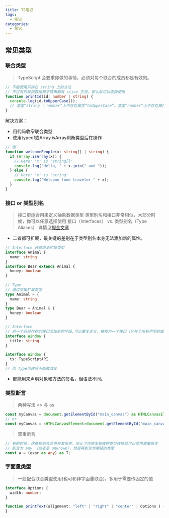 ```yaml
---
title: TS笔记
tags:
  - 笔记
categories:
  - 笔记
---
```


## 常见类型

### 联合类型

> TypeScript 会要求你做的事情，必须对每个联合的成员都是有效的。
```ts
// 不能使用只存在 string 上的方法
// 不过有时候如数组和字符串都有 slice 方法，那么就可以直接使用
function printId(id: number | string) {
  console.log(id.toUpperCase()); 
  // 类型“string | number”上不存在属性“toUpperCase”。类型“number”上不存在属性“toUpperCase”。
}
```
解决方案：
  - 用代码收窄联合类型
  - 使用typeof或Array.isArray判断类型后在操作
```ts
// 例：
function welcomePeople(x: string[] | string) {
  if (Array.isArray(x)) {
    // Here: 'x' is 'string[]'
    console.log("Hello, " + x.join(" and "));
  } else {
    // Here: 'x' is 'string'
    console.log("Welcome lone traveler " + x);
  }
}

```

### 接口 or 类型别名
> 接口更适合用来定义抽象数据类型
> 类型别名和接口非常相似，大部分时候，你可以任意选择使用
> 接口（Interfaces） vs. 类型别名（Type Aliases） 详情见[掘金文章](https://juejin.cn/post/6982911847888486407#heading-10)

- 二者都可扩展，最关键的差别在于类型别名本身无法添加新的属性。
```ts
// Interface 通过继承扩展类型
interface Animal {
  name: string
}
interface Bear extends Animal {
  honey: boolean
}
        
// Type
// 通过交集扩展类型
type Animal = {
  name: string
}
type Bear = Animal & { 
  honey: boolean 
}

// Interface
// 对一个已经存在的接口添加新的字段,可以重复定义，被视为一个接口（合并了所有声明的成员）
interface Window {
  title: string
}

interface Window {
  ts: TypeScriptAPI
}
// 而 Type创建后不能被改变
```

- 都能用来声明对象和方法的签名，但语法不同。

### 类型断言
> 两种写法 <> 与 as
```ts
const myCanvas = document.getElementById("main_canvas") as HTMLCanvasElement;
// or
const myCanvas = <HTMLCanvasElement>document.getElementById("main_canvas");
```
> 双重断言
```ts
// 有的时候，这条规则会显得非常保守，阻止了你原本有效的类型转换就可以使用双重断言
// 断言为 any （或者是 unknown），然后再断言为期望的类型
const a = (expr as any) as T;
```

### 字面量类型
> 一般配合联合类型使用(也可和非字面量联合)，多用于需要传固定的值
```ts
interface Options {
  width: number;
}

function printText(alignment: "left" | "right" | "center" | Options ) {
}
```